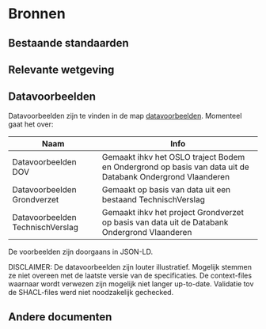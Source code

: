 # Bronnen

## Bestaande standaarden

## Relevante wetgeving

## Datavoorbeelden

Datavoorbeelden zijn te vinden in de map [datavoorbeelden](https://github.com/Informatievlaanderen/OSLOthema-bodemEnOndergrond/tree/master/resources/datavoorbeelden). Momenteel gaat het over:

|Naam|Info|
|---|---|
|Datavoorbeelden DOV|Gemaakt ihkv het OSLO traject Bodem en Ondergrond op basis van data uit de Databank Ondergrond Vlaanderen|
|Datavoorbeelden Grondverzet|Gemaakt op basis van data uit een bestaand TechnischVerslag|
|Datavoorbeelden TechnischVerslag|Gemaakt ihkv het project Grondverzet op basis van data uit de Databank Ondergrond Vlaanderen|

De voorbeelden zijn doorgaans in JSON-LD.

DISCLAIMER: De datavoorbeelden zijn louter illustratief. Mogelijk stemmen ze niet overeen met de laatste versie van de specificaties. De context-files waarnaar wordt verwezen zijn mogelijk niet langer up-to-date. Validatie tov de SHACL-files werd niet noodzakelijk gechecked.    

## Andere documenten
